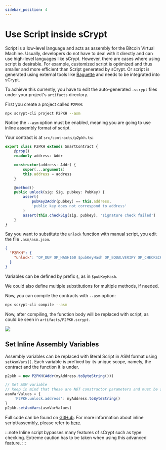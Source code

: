 ```yaml
---
sidebar_position: 4
---
```


# Use Script inside sCrypt

Script is a low-level language and acts as assembly for the Bitcoin Virtual Machine. Usually, developers do not have to deal with it directly and can use high-level languages like sCrypt. However, there are cases where using script is desirable. For example, customized script is optimized and thus smaller and more efficient than Script generated by sCrypt. Or script is generated using external tools like [Baguette](https://replit-docs.frenchfrog42.repl.co) and needs to be integrated into sCrypt.

To achieve this currently, you have to edit the auto-generated `.scrypt` files under your project's `artifacts` directory.

First you create a project called `P2PKH`:
```bash
npx scrypt-cli project P2PKH --asm
```
Notice the `--asm` option must be enabled, meaning you are going to use inline assembly format of script.

Your contract is at `src/contracts/p2pkh.ts`:

```ts
export class P2PKH extends SmartContract {
    @prop()
    readonly address: Addr

    constructor(address: Addr) {
        super(...arguments)
        this.address = address
    }

    @method()
    public unlock(sig: Sig, pubkey: PubKey) {
        assert(
            pubKey2Addr(pubkey) == this.address,
            'public key does not correspond to address'
        )
        assert(this.checkSig(sig, pubkey), 'signature check failed')
    }
}
```

Say you want to substitute the `unlock` function with manual script, you edit the file `.asm/asm.json`.

```json
{
  "P2PKH": {
    "unlock": "OP_DUP OP_HASH160 $pubKeyHash OP_EQUALVERIFY OP_CHECKSIG"
  }
}
```

Variables can be defined by prefix `$`, as in `$pubKeyHash`.

We could also define multiple substitutions for multiple methods, if needed.

Now, you can compile the contracts with `--asm` option:

```sh
npx scrypt-cli compile --asm
```

Now, after compiling, the function body will be replaced with script, as could be seen in `artifacts/P2PKH.scrypt`.

![](../../static/img/asm.png)



## Set Inline Assembly Variables
Assembly variables can be replaced with literal Script in ASM format using `setAsmVars()`. Each variable is prefixed by its unique scope, namely, the contract and the function it is under.

```ts
p2pkh = new P2PKH(Addr(myAddress.toByteString()))

// Set ASM variable
// Keep in mind that these are NOT constructor parameters and must be set separately.
asmVarValues = {
    'P2PKH.unlock.address': myAddress.toByteString()
}
p2pkh.setAsmVars(asmVarValues)
```

Full code can be found on [GitHub](https://github.com/sCrypt-Inc/boilerplate/blob/master/src/contracts/asmDemo.ts).
For more information about inline script/assembly, please refer to [here](https://scryptdoc.readthedocs.io/en/latest/asm.html).

:::note
Inline script bypasses many features of sCrypt such as type checking. Extreme caution has to be taken when using this advanced feature.
:::